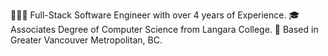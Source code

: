 👨🏻‍💻 Full-Stack Software Engineer with over 4 years of Experience.
🎓 Associates Degree of Computer Science from Langara College.
📍 Based in Greater Vancouver Metropolitan, BC.
